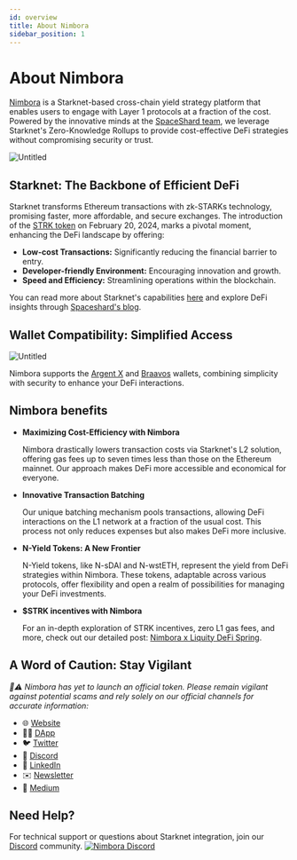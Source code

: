 ```yaml
---
id: overview
title: About Nimbora
sidebar_position: 1
---
```


# **About Nimbora**

[Nimbora](https://www.nimbora.io/) is a Starknet-based cross-chain yield strategy platform that enables users to engage with Layer 1 protocols at a fraction of the cost. Powered by the innovative minds at the [SpaceShard team](https://www.spaceshard.io/), we leverage Starknet's Zero-Knowledge Rollups to provide cost-effective DeFi strategies without compromising security or trust.

![Untitled](https://i.ibb.co/bzSCPw5/Nimbora-Troves.png)

## **Starknet: The Backbone of Efficient DeFi**

Starknet transforms Ethereum transactions with zk-STARKs technology, promising faster, more affordable, and secure exchanges. The introduction of the [STRK token](https://www.starknet.io/en/content/claiming-your-strk) on February 20, 2024, marks a pivotal moment, enhancing the DeFi landscape by offering:

- **Low-cost Transactions:** Significantly reducing the financial barrier to entry.
- **Developer-friendly Environment:** Encouraging innovation and growth.
- **Speed and Efficiency:** Streamlining operations within the blockchain.

You can read more about Starknet's capabilities [here](https://www.starknet.io/en) and explore DeFi insights through [Spaceshard's blog](https://www.spaceshard.io/blog/learning-starknet-community-edu-resources).

## **Wallet Compatibility: Simplified Access**

![Untitled](https://i.ibb.co/khknbwX/Nimbora-Wallet.png)

Nimbora supports the [Argent X](https://www.argent.xyz/argent-x/) and [Braavos](https://braavos.app/) wallets, combining simplicity with security to enhance your DeFi interactions. 

## Nimbora benefits

- **Maximizing Cost-Efficiency with Nimbora**
    
    Nimbora drastically lowers transaction costs via Starknet's L2 solution, offering gas fees up to seven times less than those on the Ethereum mainnet. Our approach makes DeFi more accessible and economical for everyone.
    
- **Innovative Transaction Batching**
    
    Our unique batching mechanism pools transactions, allowing DeFi interactions on the L1 network at a fraction of the usual cost. This process not only reduces expenses but also makes DeFi more inclusive.
    
- **N-Yield Tokens: A New Frontier**
    
    N-Yield tokens, like N-sDAI and N-wstETH, represent the yield from DeFi strategies within Nimbora. These tokens, adaptable across various protocols, offer flexibility and open a realm of possibilities for managing your DeFi investments.
    
- **$STRK incentives with Nimbora**
    
    For an in-depth exploration of STRK incentives, zero L1 gas fees, and more, check out our detailed post: [Nimbora x Liquity DeFi Spring](https://medium.com/@Nimbora/nimbora-x-liquity-defispring-high-apr-zero-l1-gas-borrowing-6b5b78dbab4e).
    

## **A Word of Caution: Stay Vigilant**

*🐧⚠️ Nimbora has yet to launch an official token. Please remain vigilant against potential scams and rely solely on our official channels for accurate information:*

- 🌐 [Website](https://www.nimbora.io/)
- 👨‍💻 [DApp](https://app.nimbora.io/)
- 🐦 [Twitter](https://twitter.com/Nimbora_)
- 👋 [Discord](http://discord.gg/nimbora)
- 💼 [LinkedIn](https://www.linkedin.com/company/nimbora/)
- ✉️ [Newsletter](https://bit.ly/nimboranewsletter)
- 📖 [Medium](https://medium.com/@Nimbora)

## **Need Help?**

For technical support or questions about Starknet integration, join our [Discord](https://discord.gg/nimbora) community.
[![Nimbora Discord](https://i.ibb.co/23npZRk/Nimbora-Discord.png)](https://discord.gg/nimbora)
